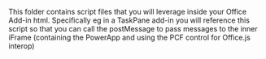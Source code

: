This folder contains script files that you will leverage inside your Office Add-in html. Specifically eg in a TaskPane add-in you will reference this script so that you can call the postMessage to pass messages to the inner iFrame (containing the PowerApp and using the PCF control for Office.js interop)